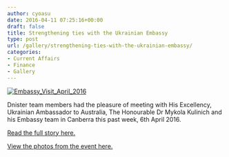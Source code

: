 ```yaml
---
author: cyoasu
date: 2016-04-11 07:25:16+00:00
draft: false
title: Strengthening ties with the Ukrainian Embassy
type: post
url: /gallery/strengthening-ties-with-the-ukrainian-embassy/
categories:
- Current Affairs
- Finance
- Gallery
---
```


[![Embassy_Visit_April_2016](http://www.ozeukes.com/wp-content/uploads/2016/04/Embassy_Visit_April_2016.jpg)
](http://www.dnister.com.au/strengthening-ties-ukrainian-embassy-2/)

Dnister team members had the pleasure of meeting with His Excellency, Ukrainian Ambassador to Australia, The Honourable Dr Mykola Kulinich and his Embassy team in Canberra this past week, 6th April 2016.

[Read the full story here.](http://www.dnister.com.au/strengthening-ties-ukrainian-embassy-2/)

[View the photos from the event here.](https://www.flickr.com/photos/64186943@N07/sets/72157666798851436/)






